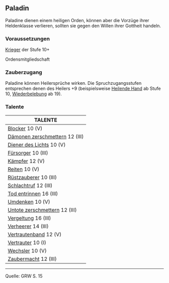 ## Paladin

Paladine dienen einem heiligen Orden, können aber die Vorzüge ihrer Heldenklasse verlieren, sollten sie gegen den Willen ihrer Gottheit handeln.

### Voraussetzungen

[Krieger](charaktere-klasse-krieger.md) der Stufe 10+

Ordensmitgliedschaft

### Zauberzugang

Paladine können Heilersprüche wirken. Die Spruchzugangsstufen entsprechen denen des Heilers +9 (beispielsweise [Heilende Hand](zauber/heilende-hand.md) ab Stufe 10, [Wiederbelebung](zauber/wiederbelebung.md) ab 19).

### Talente

| TALENTE                                                             |
| ------------------------------------------------------------------- |
| [Blocker](talente/blocker.md) 10 (V)                                |
| [Dämonen zerschmettern](talente/daemonen-zerschmettern.md) 12 (III) |
| [Diener des Lichts](talente/diener-des-lichts.md) 10 (V)            |
| [Fürsorger](talente/fuersorger.md) 10 (III)                         |
| [Kämpfer](talente/kaempfer.md) 12 (V)                               |
| [Reiten](talente/reiten.md) 10 (V)                                  |
| [Rüstzauberer](talente/ruestzauberer.md) 10 (III)                   |
| [Schlachtruf](talente/schlachtruf.md) 12 (III)                      |
| [Tod entrinnen](talente/tod-entrinnen.md) 16 (III)                  |
| [Umdenken](talente/umdenken.md) 10 (V)                              |
| [Untote zerschmettern](talente/untote-zerschmettern.md) 12 (III)    |
| [Vergeltung](talente/vergeltung.md) 16 (III)                        |
| [Verheerer](talente/verheerer.md) 14 (III)                          |
| [Vertrautenband](talente/vertrautenband.md) 12 (V)                  |
| [Vertrauter](talente/vertrauter.md) 10 (I)                          |
| [Wechsler](talente/wechsler.md) 10 (V)                              |
| [Zaubermacht](talente/zaubermacht.md) 12 (III)                      |

---

Quelle: GRW S. 15
